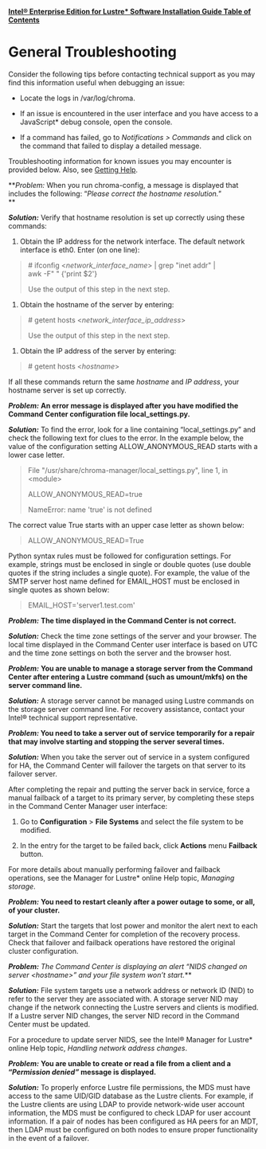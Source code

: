 [**Intel® Enterprise Edition for Lustre\* Software Installation Guide Table of Contents**](ig_TOC.md)
# General Troubleshooting

Consider the following tips before contacting technical support as you
may find this information useful when debugging an issue:

-   Locate the logs in /var/log/chroma.

-   If an issue is encountered in the user interface and you have access
    to a JavaScript\* debug console, open the console.

-   If a command has failed, go to *Notifications &gt; Commands* and
    click on the command that failed to display a detailed message.

Troubleshooting information for known issues you may encounter is
provided below. Also, see [Getting Help](ig_ch_17_appD_getting_help.md).

***Problem:* When you run chroma-config, a message is displayed that
includes the following: “*Please correct the hostname resolution."*\
**

***Solution:*** Verify that hostname resolution is set up correctly
using these commands:

1.  Obtain the IP address for the network interface. The default network
    interface is eth0. Enter (on one line):

> \# ifconfig &lt;*network\_interface\_name*&gt; | grep "inet addr" |\
> awk -F" " {'print \$2'}
>
> Use the output of this step in the next step.

1.  Obtain the hostname of the server by entering:

> \# getent hosts &lt;*network\_interface\_ip\_address*&gt;
>
> Use the output of this step in the next step.

1.  Obtain the IP address of the server by entering:

> \# getent hosts &lt;*hostname*&gt;

If all these commands return the same *hostname* and *IP address*, your
hostname server is set up correctly.

***Problem:*** **An error message is displayed after you have modified
the Command Center configuration file local\_settings.py.**

***Solution:*** To find the error, look for a line containing
“local\_settings.py” and check the following text for clues to the
error. In the example below, the value of the configuration setting
ALLOW\_ANONYMOUS\_READ starts with a lower case letter.

> File "/usr/share/chroma-manager/local\_settings.py", line 1, in
> &lt;module&gt;
>
> ALLOW\_ANONYMOUS\_READ=true
>
> NameError: name 'true' is not defined

The correct value True starts with an upper case letter as shown below:

> ALLOW\_ANONYMOUS\_READ=True

Python syntax rules must be followed for configuration settings. For
example, strings must be enclosed in single or double quotes (use double
quotes if the string includes a single quote). For example, the value of
the SMTP server host name defined for EMAIL\_HOST must be enclosed in
single quotes as shown below:

> EMAIL\_HOST='server1.test.com'

***Problem:*** **The time displayed in the Command Center is not
correct.**

***Solution:*** Check the time zone settings of the server and your
browser. The local time displayed in the Command Center user interface
is based on UTC and the time zone settings on both the server and the
browser host.

***Problem:*** **You are unable to manage a storage server from the
Command Center after entering a Lustre command (such as umount/mkfs) on
the server command line.**

***Solution:*** A storage server cannot be managed using Lustre commands
on the storage server command line. For recovery assistance, contact
your Intel® technical support representative.

***Problem:* You need to take a server out of service temporarily for a
repair that may involve starting and stopping the server several
times.**

***Solution:*** When you take the server out of service in a system
configured for HA, the Command Center will failover the targets on that
server to its failover server.

After completing the repair and putting the server back in service,
force a manual failback of a target to its primary server, by completing
these steps in the Command Center Manager user interface:

1.  Go to **Configuration** &gt; **File Systems** and select the file
    system to be modified.

2.  In the entry for the target to be failed back, click **Actions**
    menu **Failback** button.

For more details about manually performing failover and failback
operations, see the Manager for Lustre\* online Help topic,
*Managing storage*.

***Problem:*** **You need to restart cleanly after a power outage to
some, or all, of your cluster.**

***Solution:*** Start the targets that lost power and monitor the alert
next to each target in the Command Center for completion of the recovery
process. Check that failover and failback operations have restored the
original cluster configuration.

***Problem:*** **The Command Center is displaying an alert *“NIDS
changed on server &lt;hostname&gt;”* and your file system won’t
start*.***

***Solution:*** File system targets use a network address or network ID
(NID) to refer to the server they are associated with. A storage server
NID may change if the network connecting the Lustre servers and clients
is modified. If a Lustre server NID changes, the server NID record in
the Command Center must be updated.

For a procedure to update server NIDS, see the Intel® Manager for
Lustre\* online Help topic, *Handling network address changes*.

***Problem:*** **You are unable to create or read a file from a client
and a “*Permission denied”* message is displayed.**

***Solution:*** To properly enforce Lustre file permissions, the MDS
must have access to the same UID/GID database as the Lustre clients. For
example, if the Lustre clients are using LDAP to provide network-wide
user account information, the MDS must be configured to check LDAP for
user account information. If a pair of nodes has been configured as HA
peers for an MDT, then LDAP must be configured on both nodes to ensure
proper functionality in the event of a failover.